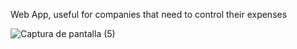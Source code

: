 Web App, useful for companies that need to control their expenses

![Captura de pantalla (5)](https://github.com/JeroDominik/Expense-Control-Vite-React/assets/85588795/c49bec77-5c65-4b7b-a225-d3c5e0f8d5fb)
